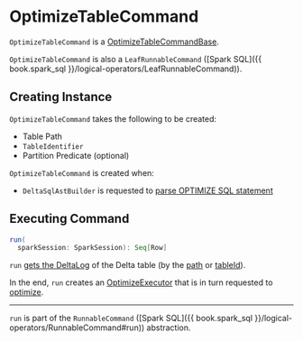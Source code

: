 # OptimizeTableCommand

`OptimizeTableCommand` is a [OptimizeTableCommandBase](OptimizeTableCommandBase.md).

`OptimizeTableCommand` is also a `LeafRunnableCommand` ([Spark SQL]({{ book.spark_sql }}/logical-operators/LeafRunnableCommand)).

## Creating Instance

`OptimizeTableCommand` takes the following to be created:

* <span id="path"> Table Path
* <span id="tableId"> `TableIdentifier`
* <span id="partitionPredicate"> Partition Predicate (optional)

`OptimizeTableCommand` is created when:

* `DeltaSqlAstBuilder` is requested to [parse OPTIMIZE SQL statement](../../sql/DeltaSqlAstBuilder.md#visitOptimizeTable)

## <span id="run"> Executing Command

```scala
run(
  sparkSession: SparkSession): Seq[Row]
```

`run` [gets the DeltaLog](../DeltaCommand.md#getDeltaLog) of the Delta table (by the [path](#path) or [tableId](#tableId)).

In the end, `run` creates an [OptimizeExecutor](OptimizeExecutor.md) that is in turn requested to [optimize](OptimizeExecutor.md#optimize).

---

`run` is part of the `RunnableCommand` ([Spark SQL]({{ book.spark_sql }}/logical-operators/RunnableCommand#run)) abstraction.
